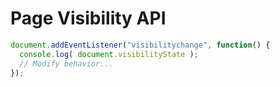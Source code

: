 # Page Visibility API

```javascript
document.addEventListener("visibilitychange", function() {
  console.log( document.visibilityState );
  // Modify behavior...
});
```
